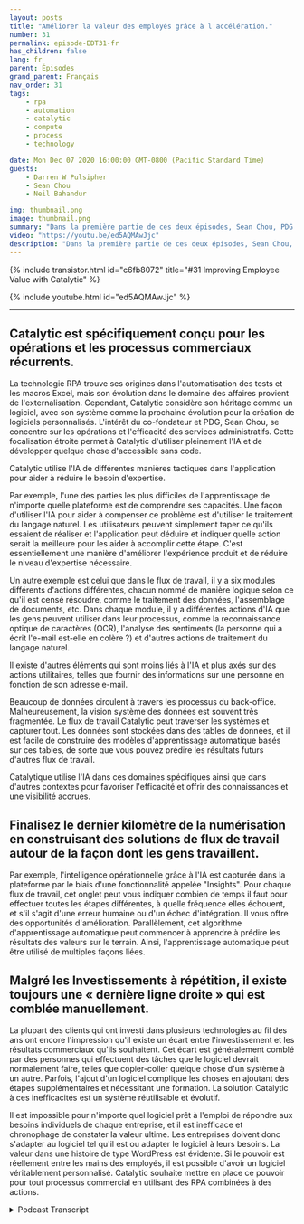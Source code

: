```yaml
---
layout: posts
title: "Améliorer la valeur des employés grâce à l'accélération."
number: 31
permalink: episode-EDT31-fr
has_children: false
lang: fr
parent: Épisodes
grand_parent: Français
nav_order: 31
tags:
    - rpa
    - automation
    - catalytic
    - compute
    - process
    - technology

date: Mon Dec 07 2020 16:00:00 GMT-0800 (Pacific Standard Time)
guests:
    - Darren W Pulsipher
    - Sean Chou
    - Neil Bahandur

img: thumbnail.png
image: thumbnail.png
summary: "Dans la première partie de ces deux épisodes, Sean Chou, PDG de Catalytic, et Neil Bahandur, responsable des partenariats chez Catalytic, se joignent à Darren pour discuter de la technologie de Catalytic et de la manière dont les RPAs peuvent aider les employés à devenir plus précieux grâce à l'automatisation des processus répétables du back-office."
video: "https://youtu.be/ed5AQMAwJjc"
description: "Dans la première partie de ces deux épisodes, Sean Chou, PDG de Catalytic, et Neil Bahandur, responsable des partenariats chez Catalytic, se joignent à Darren pour discuter de la technologie de Catalytic et de la manière dont les RPAs peuvent aider les employés à devenir plus précieux grâce à l'automatisation des processus répétables du back-office."
---
```


<div>
{% include transistor.html id="c6fb8072" title="#31 Improving Employee Value with Catalytic" %}

{% include youtube.html id="ed5AQMAwJjc" %}
</div>

---

## Catalytic est spécifiquement conçu pour les opérations et les processus commerciaux récurrents.

La technologie RPA trouve ses origines dans l'automatisation des tests et les macros Excel, mais son évolution dans le domaine des affaires provient de l'externalisation. Cependant, Catalytic considère son héritage comme un logiciel, avec son système comme la prochaine évolution pour la création de logiciels personnalisés. L'intérêt du co-fondateur et PDG, Sean Chou, se concentre sur les opérations et l'efficacité des services administratifs. Cette focalisation étroite permet à Catalytic d'utiliser pleinement l'IA et de développer quelque chose d'accessible sans code.

Catalytic utilise l'IA de différentes manières tactiques dans l'application pour aider à réduire le besoin d'expertise.

Par exemple, l'une des parties les plus difficiles de l'apprentissage de n'importe quelle plateforme est de comprendre ses capacités. Une façon d'utiliser l'IA pour aider à compenser ce problème est d'utiliser le traitement du langage naturel. Les utilisateurs peuvent simplement taper ce qu'ils essaient de réaliser et l'application peut déduire et indiquer quelle action serait la meilleure pour les aider à accomplir cette étape. C'est essentiellement une manière d'améliorer l'expérience produit et de réduire le niveau d'expertise nécessaire.

Un autre exemple est celui que dans le flux de travail, il y a six modules différents d'actions différentes, chacun nommé de manière logique selon ce qu'il est censé résoudre, comme le traitement des données, l'assemblage de documents, etc. Dans chaque module, il y a différentes actions d'IA que les gens peuvent utiliser dans leur processus, comme la reconnaissance optique de caractères (OCR), l'analyse des sentiments (la personne qui a écrit l'e-mail est-elle en colère ?) et d'autres actions de traitement du langage naturel.

Il existe d'autres éléments qui sont moins liés à l'IA et plus axés sur des actions utilitaires, telles que fournir des informations sur une personne en fonction de son adresse e-mail.

Beaucoup de données circulent à travers les processus du back-office. Malheureusement, la vision système des données est souvent très fragmentée. Le flux de travail Catalytic peut traverser les systèmes et capturer tout. Les données sont stockées dans des tables de données, et il est facile de construire des modèles d'apprentissage automatique basés sur ces tables, de sorte que vous pouvez prédire les résultats futurs d'autres flux de travail.

Catalytique utilise l'IA dans ces domaines spécifiques ainsi que dans d'autres contextes pour favoriser l'efficacité et offrir des connaissances et une visibilité accrues.

## Finalisez le dernier kilomètre de la numérisation en construisant des solutions de flux de travail autour de la façon dont les gens travaillent.

Par exemple, l'intelligence opérationnelle grâce à l'IA est capturée dans la plateforme par le biais d'une fonctionnalité appelée "Insights". Pour chaque flux de travail, cet onglet peut vous indiquer combien de temps il faut pour effectuer toutes les étapes différentes, à quelle fréquence elles échouent, et s'il s'agit d'une erreur humaine ou d'un échec d'intégration. Il vous offre des opportunités d'amélioration. Parallèlement, cet algorithme d'apprentissage automatique peut commencer à apprendre à prédire les résultats des valeurs sur le terrain. Ainsi, l'apprentissage automatique peut être utilisé de multiples façons liées.

## Malgré les Investissements à répétition, il existe toujours une « dernière ligne droite » qui est comblée manuellement.

La plupart des clients qui ont investi dans plusieurs technologies au fil des ans ont encore l'impression qu'il existe un écart entre l'investissement et les résultats commerciaux qu'ils souhaitent. Cet écart est généralement comblé par des personnes qui effectuent des tâches que le logiciel devrait normalement faire, telles que copier-coller quelque chose d'un système à un autre. Parfois, l'ajout d'un logiciel complique les choses en ajoutant des étapes supplémentaires et nécessitant une formation. La solution Catalytic à ces inefficacités est un système réutilisable et évolutif.

Il est impossible pour n'importe quel logiciel prêt à l'emploi de répondre aux besoins individuels de chaque entreprise, et il est inefficace et chronophage de constater la valeur ultime. Les entreprises doivent donc s'adapter au logiciel tel qu'il est ou adapter le logiciel à leurs besoins. La valeur dans une histoire de type WordPress est évidente. Si le pouvoir est réellement entre les mains des employés, il est possible d'avoir un logiciel véritablement personnalisé. Catalytic souhaite mettre en place ce pouvoir pour tout processus commercial en utilisant des RPA combinées à des actions.



<details>
<summary> Podcast Transcript </summary>

<p></p>

</details>
